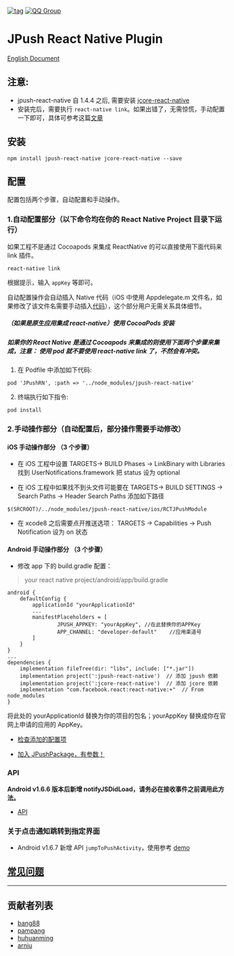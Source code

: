 [![tag](https://img.shields.io/badge/tag-1.6.7-blue.svg)](https://github.com/jpush/jpush-react-native/releases)
[![QQ Group](https://img.shields.io/badge/QQ%20Group-553406342-red.svg)]()

# JPush React Native Plugin

[English Document](README_en.md)

## 注意:

* jpush-react-native 自 1.4.4 之后, 需要安装 [jcore-react-native](https://github.com/jpush/jcore-react-native)
* 安装完后，需要执行 `react-native link`。如果出错了，无需惊慌，手动配置一下即可，具体可参考这篇[文章](http://bbs.reactnative.cn/topic/3505/%E7%94%A8-jpush-react-native-%E6%8F%92%E4%BB%B6%E5%BF%AB%E9%80%9F%E9%9B%86%E6%88%90%E6%8E%A8%E9%80%81%E5%8A%9F%E8%83%BD-android-%E7%AF%87)

## 安装

```
npm install jpush-react-native jcore-react-native --save
```
## 配置

配置包括两个步骤，自动配置和手动操作。

### 1.自动配置部分（以下命令均在你的 React Native Project 目录下运行）

如果工程不是通过 Cocoapods 来集成 ReactNative 的可以直接使用下面代码来 link 插件。
```
react-native link
```

根据提示，输入 `appKey` 等即可。

自动配置操作会自动插入 Native 代码（iOS 中使用 Appdelegate.m 文件名，如果修改了该文件名需要手动插入[代码](documents/ios_usage.md)），这个部分用户无需关系具体细节。



##### （如果是原生应用集成 react-native）使用 CocoaPods 安装

#####    如果你的 React Native 是通过 Cocoapods 来集成的则使用下面两个步骤来集成，注意： 使用 pod 就不要使用 react-native link 了，不然会有冲突。

1. 在 Podfile 中添加如下代码:

```
pod 'JPushRN', :path => '../node_modules/jpush-react-native'
```

2. 终端执行如下指令:

```
pod install
```

### 2.手动操作部分（自动配置后，部分操作需要手动修改）

#### iOS 手动操作部分 （3 个步骤）

* 在 iOS 工程中设置 TARGETS-> BUILD Phases -> LinkBinary with Libraries 找到 UserNotifications.framework 把 status 设为 optional

* 在 iOS 工程中如果找不到头文件可能要在 TARGETS-> BUILD SETTINGS -> Search Paths -> Header Search Paths 添加如下路径

```
$(SRCROOT)/../node_modules/jpush-react-native/ios/RCTJPushModule
```

* 在 xcode8 之后需要点开推送选项： TARGETS -> Capabilities -> Push Notification 设为 on 状态

#### Android 手动操作部分 （3 个步骤）

* 修改 app 下的 build.gradle 配置：

> your react native project/android/app/build.gradle

```
android {
    defaultConfig {
        applicationId "yourApplicationId"
        ...
        manifestPlaceholders = [
                JPUSH_APPKEY: "yourAppKey", //在此替换你的APPKey
                APP_CHANNEL: "developer-default"    //应用渠道号
        ]
    }
}
...
dependencies {
    implementation fileTree(dir: "libs", include: ["*.jar"])
    implementation project(':jpush-react-native')  // 添加 jpush 依赖
    implementation project(':jcore-react-native')  // 添加 jcore 依赖
    implementation "com.facebook.react:react-native:+"  // From node_modules
}
```

将此处的 yourApplicationId 替换为你的项目的包名；yourAppKey 替换成你在官网上申请的应用的 AppKey。

* [检查添加的配置项](documents/check.md)

* [加入 JPushPackage，有参数！](documents/android_usage.md)

### API

**Android v1.6.6 版本后新增 notifyJSDidLoad，请务必在接收事件之前调用此方法。**

* [API](documents/api_en.md)

### 关于点击通知跳转到指定界面

* Android v1.6.7 新增 API `jumpToPushActivity`，使用参考 [demo](example/App.js#L113)

## [常见问题](./documents/common_problems.md)

---

## 贡献者列表

* [bang88](https://github.com/bang88)
* [pampang](https://github.com/pampang)
* [huhuanming](https://github.com/huhuanming)
* [arniu](https://github.com/arniu)
